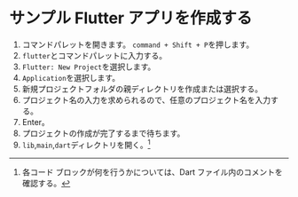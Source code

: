 # サンプル Flutter アプリを作成する
1. コマンドパレットを開きます。
`command + Shift + P`を押します。
2. `flutter`とコマンドパレットに入力する。
3. `Flutter: New Project`を選択します。
4. `Application`を選択します。
5. 新規プロジェクトフォルダの親ディレクトリを作成または選択する。
6. プロジェクト名の入力を求められるので、任意のプロジェクト名を入力する。
7. Enter。
8. プロジェクトの作成が完了するまで待ちます。
9. `lib`,`main`,`dart`ディレクトリを開く。[^1]
[^1]: 各コード ブロックが何を行うかについては、Dart ファイル内のコメントを確認する。
